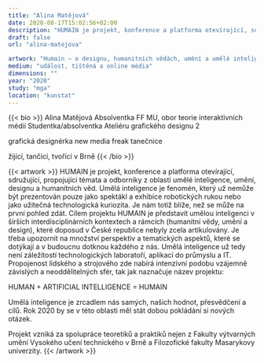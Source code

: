 ```yaml
---
title: "Alina Matějová"
date: 2020-08-17T15:02:56+02:00
description: "HUMAIN je projekt, konference a platforma otevírající, sdružující, propojující témata a odborníky z oblastí umělé inteligence, umění, designu a humanitních věd."
draft: false
url: "alina-matejova"

artwork: "Humain – o designu, humanitních vědách, umění a umělé inteligenci"
medium: "událost, tištěná a online média"
dimensions: ""
year: "2020"
study: "mga"
location: "kunstat"
---
```


{{< bio >}}
Alina Matějová
Absolventka FF MU, obor teorie interaktivních médií
Studentka/absolventka Ateliéru grafického designu 2

grafická designérka
new media freak
tanečnice

žijící, tančící, tvořící v Brně
{{< /bio >}}


{{< artwork >}}
HUMAIN je projekt, konference a platforma otevírající, sdružující, propojující témata a odborníky z oblastí umělé inteligence, umění, designu a humanitních věd. 
Umělá inteligence je fenomén, který už nemůže být prezentován pouze jako spektákl a exhibice robotických rukou nebo jako užitečná technologická kuriozita. Je nám totiž blíže, než se může na první pohled zdát. Cílem projektu HUMAIN je představit umělou inteligenci v širších interdisciplinárních kontextech a rámcích (humanitní vědy, umění a design), které doposud v České republice nebyly zcela artikulovány. Je třeba upozornit na množství perspektiv a tematických aspektů, které se dotýkají a v budoucnu dotknou každého z nás. Umělá inteligence už tedy není záležitostí technologických laboratoří, aplikací do průmyslu a IT. Propojenost lidského a strojového zde nabírá intenzivní podobu vzájemně závislých a neoddělitelných sfér, tak jak naznačuje název projektu:

HUMAN + ARTIFICIAL INTELLIGENCE = HUMAIN

Umělá inteligence je zrcadlem nás samých, našich hodnot, přesvědčení a cílů. Rok 2020 by se v této oblasti měl stát dobou pokládání si nových otázek.
                                                                                                     
Projekt vzniká za spolupráce teoretiků a praktiků nejen z Fakulty výtvarných umění Vysokého učení technického v Brně a Filozofické fakulty Masarykovy univerzity.
{{< /artwork >}}
